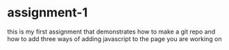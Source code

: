 # assignment-1
this is my first assignment that demonstrates how to make a git repo and how to add three ways of adding javascript to the page you are working on 
